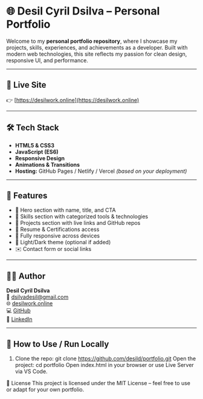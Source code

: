 # 🌐 Desil Cyril Dsilva – Personal Portfolio

Welcome to my **personal portfolio repository**, where I showcase my projects, skills, experiences, and achievements as a developer. Built with modern web technologies, this site reflects my passion for clean design, responsive UI, and performance.

---

## 🔗 Live Site

👉 [https://desilwork.online](https://desilwork.online)

---

## 🛠 Tech Stack

- **HTML5 & CSS3**
- **JavaScript (ES6)**
- **Responsive Design**
- **Animations & Transitions**
- **Hosting:** GitHub Pages / Netlify / Vercel *(based on your deployment)*

---

## 📁 Features

- 🎯 Hero section with name, title, and CTA
- 🧠 Skills section with categorized tools & technologies
- 💼 Projects section with live links and GitHub repos
- 🧾 Resume & Certifications access
- 📱 Fully responsive across devices
- 🌙 Light/Dark theme (optional if added)
- ✉️ Contact form or social links

---

## 🧑‍💻 Author

**Desil Cyril Dsilva**  
📧 dsilvadesil@gmail.com  
🌐 [desilwork.online](https://desilwork.online)  
💻 [GitHub](https://github.com/desild)  
🔗 [LinkedIn](https://www.linkedin.com/in/your-link)

---

## 📌 How to Use / Run Locally

1. Clone the repo:
git clone https://github.com/desild/portfolio.git
Open the project:
cd portfolio
Open index.html in your browser or use Live Server via VS Code.

📄 License
This project is licensed under the MIT License – feel free to use or adapt for your own portfolio.

